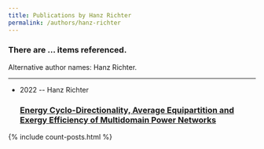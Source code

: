 ```yaml
---
title: Publications by Hanz Richter
permalink: /authors/hanz-richter
---
```


<h3 id="number-posts">There are ... items referenced.</h3>
<p id='info-authors'>Alternative author names: Hanz Richter.</p>
<hr />
<ul class="post-list">
<li><span class='post-meta'>2022 -- Hanz Richter</span><h3><a class='post-link' href="{{ site.baseurl }}/energy-cyclo-directionality-average-equipartition-and-exergy-efficiency-of-multidomain-power-networks">Energy Cyclo-Directionality, Average Equipartition and Exergy Efficiency of Multidomain Power Networks</a></h3></li>

</ul>
{% include count-posts.html %}
